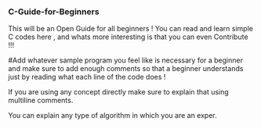 ### C-Guide-for-Beginners
 This will be an Open Guide for all beginners  ! You can read and learn simple C codes here , and whats more interesting is that you can even Contribute !!! 
 
 #Add whatever sample program you feel like is necessary for a beginner and make sure to add enough comments so that a beginner understands just by reading what each line of the code does !
 
 If you are using any concept directly make sure to explain that using multiline comments.

 You can explain any type of algorithm in which you are an exper.
